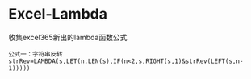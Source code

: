 # Excel-Lambda
收集excel365新出的lambda函数公式

``
公式一：字符串反转
strRev=LAMBDA(s,LET(n,LEN(s),IF(n<2,s,RIGHT(s,1)&strRev(LEFT(s,n-1)))))
``

